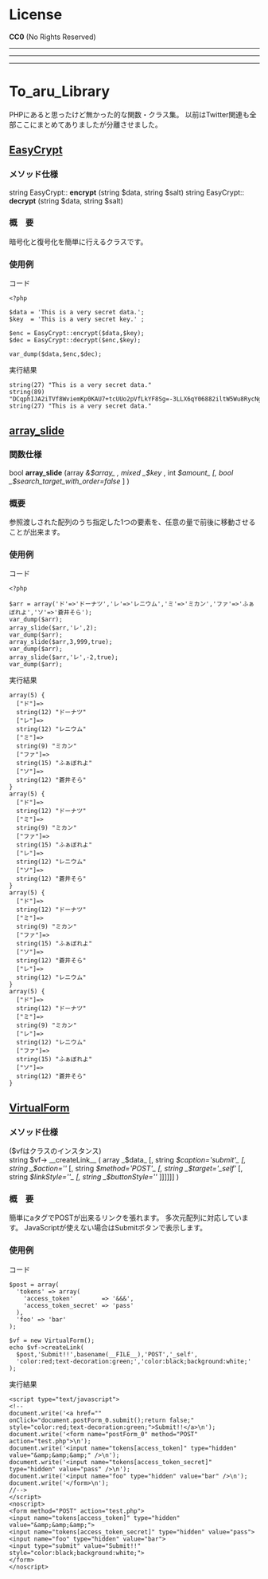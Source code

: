 # License
__CC0__ (No Rights Reserved)

***
***
***

# To_aru_Library

PHPにあると思ったけど無かった的な関数・クラス集。
以前はTwitter関連も全部ここにまとめてありましたが分離させました。

## [EasyCrypt]

### メソッド仕様
string EasyCrypt:: __encrypt__ (string $data, string $salt)
string EasyCrypt:: __decrypt__ (string $data, string $salt)

### 概　要

暗号化と復号化を簡単に行えるクラスです。


### 使用例
コード

    <?php
    
    $data = 'This is a very secret data.';
    $key  = 'This is a very secret key.' ;
    
    $enc = EasyCrypt::encrypt($data,$key);
    $dec = EasyCrypt::decrypt($enc,$key);
    
    var_dump($data,$enc,$dec);
    
実行結果

    string(27) "This is a very secret data."
    string(89) "DCqphIJA2iTVf8WviemKp0KAU7+tcUUo2pVfLkYF8Sg=-3LLX6qY06882iltW5Wu8RycNgSJY0liNqZWnXI25isA="
    string(27) "This is a very secret data."

## [array_slide]

### 関数仕様
bool __array\_slide__ (array _&$array_ , mixed _$key_ , int _$amount_ [, bool _$search\_target\_with\_order=false_ ] )

### 概要
参照渡しされた配列のうち指定した1つの要素を、任意の量で前後に移動させることが出来ます。

### 使用例
コード

    <?php
    
    $arr = array('ド'=>'ドーナツ','レ'=>'レニウム','ミ'=>'ミカン','ファ'=>'ふぁぼれよ','ソ'=>'蒼井そら');
    var_dump($arr);
    array_slide($arr,'レ',2);
    var_dump($arr);
    array_slide($arr,3,999,true);
    var_dump($arr);
    array_slide($arr,'レ',-2,true);
    var_dump($arr);
    
実行結果

    array(5) {
      ["ド"]=>
      string(12) "ドーナツ"
      ["レ"]=>
      string(12) "レニウム"
      ["ミ"]=>
      string(9) "ミカン"
      ["ファ"]=>
      string(15) "ふぁぼれよ"
      ["ソ"]=>
      string(12) "蒼井そら"
    }
    array(5) {
      ["ド"]=>
      string(12) "ドーナツ"
      ["ミ"]=>
      string(9) "ミカン"
      ["ファ"]=>
      string(15) "ふぁぼれよ"
      ["レ"]=>
      string(12) "レニウム"
      ["ソ"]=>
      string(12) "蒼井そら"
    }
    array(5) {
      ["ド"]=>
      string(12) "ドーナツ"
      ["ミ"]=>
      string(9) "ミカン"
      ["ファ"]=>
      string(15) "ふぁぼれよ"
      ["ソ"]=>
      string(12) "蒼井そら"
      ["レ"]=>
      string(12) "レニウム"
    }
    array(5) {
      ["ド"]=>
      string(12) "ドーナツ"
      ["ミ"]=>
      string(9) "ミカン"
      ["レ"]=>
      string(12) "レニウム"
      ["ファ"]=>
      string(15) "ふぁぼれよ"
      ["ソ"]=>
      string(12) "蒼井そら"
    }

## [VirtualForm]

### メソッド仕様
($vfはクラスのインスタンス)  
string $vf-> __createLink__ ( array _$data_ [, 
string _$caption='submit'_ [, string _$action=''_ [, 
string _$method='POST'_ [, string _$target='\_self'_ [, 
string _$linkStyle=''_ [, string _$buttonStyle=''_ 
]]]]]] )

### 概　要
簡単にaタグでPOSTが出来るリンクを張れます。
多次元配列に対応しています。
JavaScriptが使えない場合はSubmitボタンで表示します。

### 使用例
コード

    $post = array(
      'tokens' => array(
        'access_token'        => '&&&',
        'access_token_secret' => 'pass'
      ),
      'foo' => 'bar'
    );
    
    $vf = new VirtualForm();
    echo $vf->createLink(
      $post,'Submit!!',basename(__FILE__),'POST','_self',
      'color:red;text-decoration:green;','color:black;background:white;'
    );
    
実行結果

    <script type="text/javascript">
    <!--
    document.write('<a href="" onClick="document.postForm_0.submit();return false;" style="color:red;text-decoration:green;">Submit!!</a>\n');
    document.write('<form name="postForm_0" method="POST" action="test.php">\n');
    document.write('<input name="tokens[access_token]" type="hidden" value="&amp;&amp;&amp;" />\n');
    document.write('<input name="tokens[access_token_secret]" type="hidden" value="pass" />\n');
    document.write('<input name="foo" type="hidden" value="bar" />\n');
    document.write('</form>\n');
    //-->
    </script>
    <noscript>
    <form method="POST" action="test.php">
    <input name="tokens[access_token]" type="hidden" value="&amp;&amp;&amp;">
    <input name="tokens[access_token_secret]" type="hidden" value="pass">
    <input name="foo" type="hidden" value="bar">
    <input type="submit" value="Submit!!" style="color:black;background:white;">
    </form>
    </noscript>

[EasyCrypt]: https://github.com/Certainist/To_aru_Library/blob/master/EasyCrypt.php
[array_slide]: https://github.com/Certainist/To_aru_Library/blob/master/array_slide.php
[VirtualForm]: https://github.com/Certainist/To_aru_Library/blob/master/VirtualForm.php